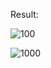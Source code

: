 Result:

![100](https://user-images.githubusercontent.com/38757664/197608396-9f1db249-9192-4fea-a6df-e05cf1ca7ef1.png)

![1000](https://user-images.githubusercontent.com/38757664/197608403-34c1fba1-ba90-489c-94c2-24ed9d173e27.png)

